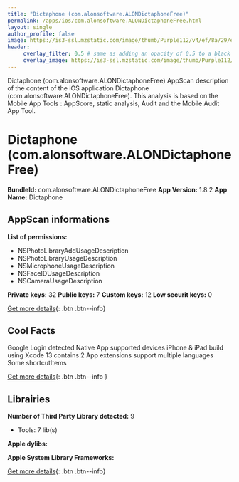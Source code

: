 ```yaml
---
title: "Dictaphone (com.alonsoftware.ALONDictaphoneFree)"
permalink: /apps/ios/com.alonsoftware.ALONDictaphoneFree.html
layout: single
author_profile: false
image: https://is3-ssl.mzstatic.com/image/thumb/Purple112/v4/ef/8a/29/ef8a29f0-3e25-13d6-9c94-62adfc026ad9/AppIcon-2-1x_U007emarketing-0-7-0-0-85-220.png/512x512bb.jpg
header: 
     overlay_filter: 0.5 # same as adding an opacity of 0.5 to a black background
     overlay_image: https://is3-ssl.mzstatic.com/image/thumb/Purple112/v4/ef/8a/29/ef8a29f0-3e25-13d6-9c94-62adfc026ad9/AppIcon-2-1x_U007emarketing-0-7-0-0-85-220.png/512x512bb.jpg
---
```

Dictaphone (com.alonsoftware.ALONDictaphoneFree) AppScan description of the content of the iOS application Dictaphone (com.alonsoftware.ALONDictaphoneFree). This analysis is based on the Mobile App Tools : AppScore, static analysis, Audit and the Mobile Audit App Tool.

# Dictaphone (com.alonsoftware.ALONDictaphoneFree)

**BundleId:** com.alonsoftware.ALONDictaphoneFree
**App Version:** 1.8.2
**App Name:** Dictaphone


## AppScan informations 

**List of permissions:** 
- NSPhotoLibraryAddUsageDescription
- NSPhotoLibraryUsageDescription
- NSMicrophoneUsageDescription
- NSFaceIDUsageDescription
- NSCameraUsageDescription
  
  
**Private keys:** 32
**Public keys:** 7
**Custom keys:** 12
**Low securit keys:** 0
  
[Get more details](/pricing.html){: .btn .btn--info}

## Cool Facts

Google Login detected
Native App
supported devices iPhone & iPad
build using Xcode 13
contains 2 App extensions
support multiple languages
Some shortcutItems 
  
[Get more details](/pricing.html){: .btn .btn--info }

## Librairies 
**Number of Third Party Library detected:** 9
- Tools: 7 lib(s)


**Apple dylibs:**


**Apple System Library Frameworks:**


  
[Get more details](/pricing.html){: .btn .btn--info}


